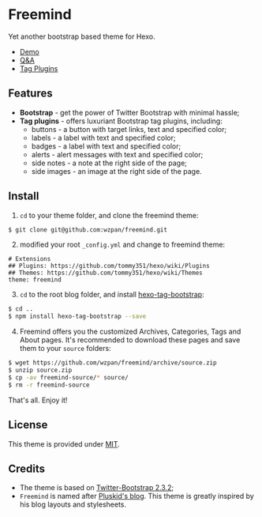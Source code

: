 Freemind
===

Yet another bootstrap based theme for Hexo.

* [Demo](http://hahack.tk/freemind/)
* [Q&A](http://hahack.tk/freemind/2014/03/16/qna/)
* [Tag Plugins](http://hahack.tk/freemind/2014/03/16/tag-plugins/)

## Features ##

* **Bootstrap** - get the power of Twitter Bootstrap with minimal hassle;
* **Tag plugins** - offers luxuriant Bootstrap tag plugins, including:
  - buttons - a button with target links, text and specified color;
  - labels - a label with text and specified color;
  - badges - a label with text and specified color;
  - alerts - alert messages with text and specified color; 
  - side notes - a note at the right side of the page;
  - side images - an image at the right side of the page.

## Install ##

1. `cd` to your theme folder, and clone the freemind theme:

``` sh
$ git clone git@github.com:wzpan/freemind.git
```

2. modified your root `_config.yml` and change to freemind theme:

```
# Extensions
## Plugins: https://github.com/tommy351/hexo/wiki/Plugins
## Themes: https://github.com/tommy351/hexo/wiki/Themes
theme: freemind
```

3. `cd` to the root blog folder, and install [hexo-tag-bootstrap](https://github.com/wzpan/hexo-tag-bootstrap):

``` sh
$ cd ..
$ npm install hexo-tag-bootstrap --save
```

4. Freemind offers you the customized Archives, Categories, Tags and About pages. It's recommended to download these pages and save them to your `source` folders:

``` sh
$ wget https://github.com/wzpan/freemind/archive/source.zip
$ unzip source.zip
$ cp -av freemind-source/* source/
$ rm -r freemind-source
```

That's all. Enjoy it!

## License ##

This theme is provided under [MIT](http://opensource.org/licenses/MIT).

## Credits ##

* The theme is based on [Twitter-Bootstrap 2.3.2](getbootstrap.com/2.3.2/);
* `Freemind` is named after [Pluskid's blog](http://freemind.pluskid.org/). This theme is greatly inspired by his blog layouts and stylesheets.
